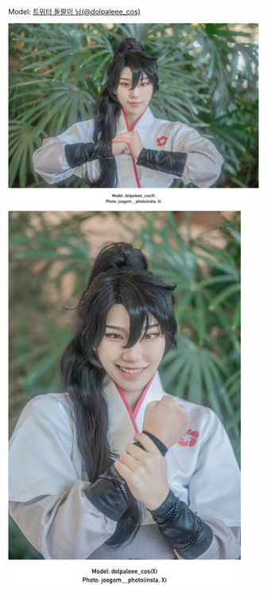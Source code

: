 ﻿---
dddd: 2023.12.16 서코
nickname: 돌팔이
sns_type: x
sns_id: dolpaleee_cos
---

<a name="dolpaleee_cos"></a>
Model: <a href="https://x.com/dolpaleee_cos" target="_blank">트위터 돌팔이 님(@dolpaleee_cos)</a>

![DSC09332.jpg](/assets/img/2023/12-16/DSC09332.jpg)
![DSC09350.jpg](/assets/img/2023/12-16/DSC09350.jpg)